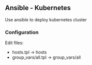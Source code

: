 ## Ansible - Kubernetes
Use ansible to deploy kubernetes cluster

### Configuration
Edit files:
* hosts.tpl -> hosts
* group_vars/all.tpl -> group_vars/all
